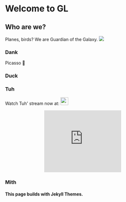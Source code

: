 # Welcome to GL

## Who are we?
Planes, birds? We are Guardian of the Galaxy.
![](https://i.ibb.co/d6cQ9Z4/Untitled.png)

### Dank 
Picasso 🎨


### Duck


### Tuh
Watch Tuh' stream now at: [<img src="https://cdn.tgdd.vn/2020/03/GameApp/Facebook-200x200.jpg" width="25">](https://www.facebook.com/profile.php?id=100016131127774)
<p align="center">
  <iframe width="250" height="200" src="https://www.youtube.com/embed/d2JWJLbEakE" title="YouTube video player" frameborder="0" allow="acceleromete; autoplay; clipboard-write; encrypted-media; gyroscope; picture-in-picture" allowfullscreen></iframe>
</p>

  
### Mith


#### This page builds with Jekyll Themes.


